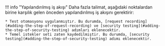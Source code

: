 !!! info "Yapılandırılmış iş akışı"
    Daha fazla talimat, aşağıdaki noktalardan birine karşılık gelen önceden yapılandırılmış iş akışını gerektirir:

    * Test otomasyonu uygulanmıştır. Bu durumda, [request recording](#adding-the-step-of-request-recording) ve [security testing](#adding-the-step-of-security-testing) adımları eklenecektir.
    * Temel istekler seti zaten kaydedilmiştir. Bu durumda, [security testing](#adding-the-step-of-security-testing) adımı eklenecektir.